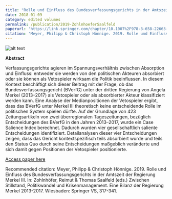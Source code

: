 ```yaml
---
title: "Rolle und Einfluss des Bundesverfassungsgerichts in der Amtszeit der Regierung Merkel III"
date: 2018-01-09
category: edited volumes
permalink: /publication/2019-ZohlnhoeferSaalfeld
paperurl: 'https://link.springer.com/chapter/10.1007%2F978-3-658-22663-3_13'
citation: 'Meyer, Philipp & Christoph Hönnige. 2019. Rolle und Einfluss des Bundesverfassungsgerichts in der Amtszeit der Regierung Merkel III. In: Zohlnhöfer, Reimut & Thomas Saalfeld (eds.) Zwischen Stillstand, Politikwandel und Krisenmanagement. Eine Bilanz der Regierung Merkel 2013-2017. Wiesbaden: Springer VS, 317-341.'
---
```


![alt text](https://phimeyer.github.io/images/PhilippMeyer.jpg "Philipp")


<p><b>Abstract</b><br>

Verfassungsgerichte agieren im Spannungsverhältnis zwischen Absorption und Einfluss: entweder sie werden von den politischen Akteuren absorbiert oder sie können als Vetospieler wirksam die Politik beeinflussen. In diesem Kontext beschäftigt sich dieser Beitrag mit der Frage, ob das Bundesverfassungsgericht (BVerfG) unter der dritten Regierung von Angela Merkel (2013–2017) als Vetospieler oder als absorbierter Akteur klassifiziert werden kann. Eine Analyse der Medianpositionen der Vetospieler ergibt, dass das BVerfG unter Merkel III theoretisch keine entscheidende Rolle im politischen System spielen dürfte. Auf der Grundlage von 423 Zeitungsartikeln von zwei überregionalen Tageszeitungen, bezüglich Entscheidungen des BVerfG in den Jahren 2013–2017, wurde ein Case Salience Index berechnet. Dadurch wurden vier gesellschaftlich saliente Entscheidungen identifiziert. Detailanalysen dieser vier Entscheidungen zeigen, dass das Gericht kontextspezifisch teils absorbiert wurde und teils den Status Quo durch seine Entscheidungen maßgeblich veränderte und sich damit gegen Positionen der Vetospieler positionierte.</p>

[Access paper here](https://link.springer.com/chapter/10.1007%2F978-3-658-22663-3_13)

Recommended citation: Meyer, Philipp & Christoph Hönnige. 2019. Rolle und Einfluss des Bundesverfassungsgerichts in der Amtszeit der Regierung Merkel III. In: Zohlnhöfer, Reimut & Thomas Saalfeld (eds.) Zwischen Stillstand, Politikwandel und Krisenmanagement. Eine Bilanz der Regierung Merkel 2013-2017. Wiesbaden: Springer VS, 317-341.

